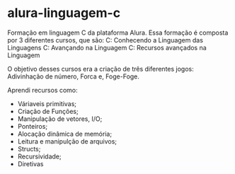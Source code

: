# alura-linguagem-c
Formação em linguagem C da plataforma Alura.
Essa formação é composta por 3 diferentes cursos, que são:
  C: Conhecendo a Linguagem das Linguagens
  C: Avançando na Linguagem
  C: Recursos avançados na Linguagem
  
O objetivo desses cursos era a criação de três diferentes jogos:
Adivinhação de número, Forca e, Foge-Foge.


Aprendi recursos como:

- Váriaveis primitivas;
- Criação de Funções;
- Manipulação de vetores, I/O;
- Ponteiros;
- Alocação dinâmica de memória;
- Leitura e manipulção de arquivos;
- Structs;
- Recursividade;
- Diretivas
